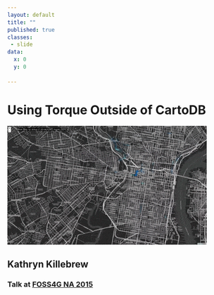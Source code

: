 ```yaml
---
layout: default
title: ""
published: true
classes:
 - slide
data:
  x: 0
  y: 0

---
```


# Using Torque Outside of CartoDB #

![Animation GIF](img/cyclephilly.gif "CyclePhilly time lapse")

## Kathryn Killebrew ##

### Talk at [FOSS4G NA 2015](https://2015.foss4g-na.org/session/torque-time-lapse-map-animations-outside-cartodb)
